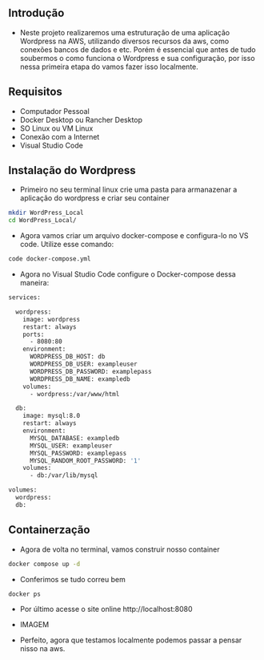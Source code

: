 ## Introdução
- Neste projeto realizaremos uma estruturação de uma aplicação Wordpress na AWS, utilizando diversos recursos da aws, como conexões bancos de dados e etc. Porém é essencial que antes de tudo soubermos o como funciona o Wordpress e sua configuração, por isso nessa primeira etapa do vamos fazer isso localmente.

## Requisitos
- Computador Pessoal
- Docker Desktop ou Rancher Desktop
- SO Linux ou VM Linux
- Conexão com a Internet
- Visual Studio Code

## Instalação do Wordpress
- Primeiro no seu terminal linux crie uma pasta para armanazenar a aplicação do wordpress e criar seu container
```bash
mkdir WordPress_Local
cd WordPress_Local/
```
- Agora vamos criar um arquivo docker-compose e configura-lo no VS code. Utilize esse comando:
```bash
code docker-compose.yml
```
- Agora no Visual Studio Code configure o Docker-compose dessa maneira:
```bash
services:

  wordpress:
    image: wordpress
    restart: always
    ports:
      - 8080:80
    environment:
      WORDPRESS_DB_HOST: db
      WORDPRESS_DB_USER: exampleuser
      WORDPRESS_DB_PASSWORD: examplepass
      WORDPRESS_DB_NAME: exampledb
    volumes:
      - wordpress:/var/www/html

  db:
    image: mysql:8.0
    restart: always
    environment:
      MYSQL_DATABASE: exampledb
      MYSQL_USER: exampleuser
      MYSQL_PASSWORD: examplepass
      MYSQL_RANDOM_ROOT_PASSWORD: '1'
    volumes:
      - db:/var/lib/mysql

volumes:
  wordpress:
  db:
```
## Containerzação
- Agora de volta no terminal, vamos construir nosso container
```bash
docker compose up -d
```
- Conferimos se tudo correu bem
```bash
docker ps
```
- Por último acesse o site online http://localhost:8080

- IMAGEM

- Perfeito, agora que testamos localmente podemos passar a pensar nisso na aws.